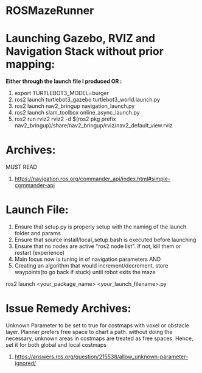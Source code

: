 # ROSMazeRunner


# Launching Gazebo, RVIZ and Navigation Stack without prior mapping:
**Either through the launch file I produced OR :**


1. export TURTLEBOT3_MODEL=burger
2. ros2 launch turtlebot3_gazebo turtlebot3_world.launch.py
3. ros2 launch nav2_bringup navigation_launch.py
4. ros2 launch slam_toolbox online_async_launch.py
5. ros2 run rviz2 rviz2 -d $(ros2 pkg prefix nav2_bringup)/share/nav2_bringup/rviz/nav2_default_view.rviz



# Archives:
MUST READ
1. https://navigation.ros.org/commander_api/index.html#simple-commander-api

# Launch File:

1. Ensure that setup.py is properly setup with the naming of the launch folder and params
2. Ensure that source install/local_setup.bash is executed before launching
3. Ensure that no nodes are active "ros2 node list". If not, kill them or restart (experience)
4. Main focus now is tuning in of navigation parameters AND
5. Creating an algorithm that would increment/decrement, store waypoints(to go back if stuck) until robot exits the maze

ros2 launch <your_package_name> <your_launch_filename>.py


# Issue Remedy Archives:
Unknown Parameter to be set to true for costmaps with voxel or obstacle layer. Planner prefers free space to chart a path. without doing the necessary,
unknown areas in costmaps are treated as free spaces. Hence, set it for both global and local costmaps
1. https://answers.ros.org/question/215538/allow_unknown-parameter-ignored/


